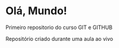 # Olá, Mundo!
Primeiro repositorio do curso GIT e GITHUB

Repositório criado durante uma aula ao vivo